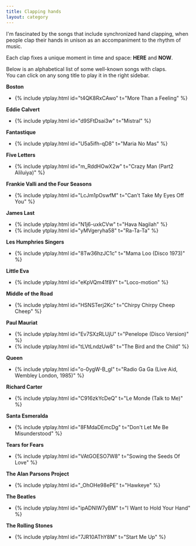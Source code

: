 ```yaml
---
title: Clapping hands
layout: category
---
```

I'm fascinated by the songs that include synchronized hand clapping,
when people clap their hands in unison as an accompaniment
to the rhythm of music.

Each clap fixes a unique moment in time and space: **HERE** and **NOW**.

Below is an alphabetical list of some well-known songs with claps.  
You can click on any song title to play it in the right sidebar.

<!--
**Boney M**
- {% include ytplay.html id="AGzz4HQZ_Zg" t="King of the Road" %}
-->

**Boston**
- {% include ytplay.html id="t4QK8RxCAwo" t="More Than a Feeling" %}

**Eddie Calvert**
- {% include ytplay.html id="d9SFtDsai3w" t="Mistral" %}

**Fantastique**
- {% include ytplay.html id="U5a5ifh-qD8" t="Maria No Mas" %}

**Five Letters**
- {% include ytplay.html id="m_RddHOwX2w" t="Crazy Man (Part2 Aliluiya)" %}

**Frankie Valli and the Four Seasons**
- {% include ytplay.html id="LcJm1pOswfM" t="Can't Take My Eyes Off You" %}

**James Last**
- {% include ytplay.html id="N1j6-uxkCVw" t="Hava Nagilah" %}
- {% include ytplay.html id="yMVgeryha58" t="Ra-Ta-Ta" %} <!-- (Что? Где? Когда?) -->

**Les Humphries Singers**
- {% include ytplay.html id="8Tw36hzJC1c" t="Mama Loo (Disco 1973)" %}

**Little Eva**
- {% include ytplay.html id="eKpVQm41f8Y" t="Loco-motion" %}

**Middle of the Road**
- {% include ytplay.html id="HSNSTerj2Kc" t="Chirpy Chirpy Cheep Cheep" %}

**Paul Mauriat**
- {% include ytplay.html id="Ev7SXzRLUjU" t="Penelope (Disco Version)" %}
- {% include ytplay.html id="tLVtLndzUw8" t="The Bird and the Child" %} <!-- «Этот мир придуман не нами» -->

**Queen**
- {% include ytplay.html id="o-0ygW-B_gI" t="Radio Ga Ga (Live Aid, Wembley London, 1985)" %}

**Richard Carter**
- {% include ytplay.html id="C916zkYcDeQ" t="Le Monde (Talk to Me)" %}

**Santa Esmeralda**
- {% include ytplay.html id="8FMdaDEmcDg" t="Don't Let Me Be Misunderstood" %}

**Tears for Fears**
- {% include ytplay.html id="VAtGOESO7W8" t="Sowing the Seeds Of Love" %}

**The Alan Parsons Project**
- {% include ytplay.html id="_OhOHe98ePE" t="Hawkeye" %}

**The Beatles**
- {% include ytplay.html id="ipADNlW7yBM" t="I Want to Hold Your Hand" %}

**The Rolling Stones**
- {% include ytplay.html id="7JR10AThY8M" t="Start Me Up" %}
